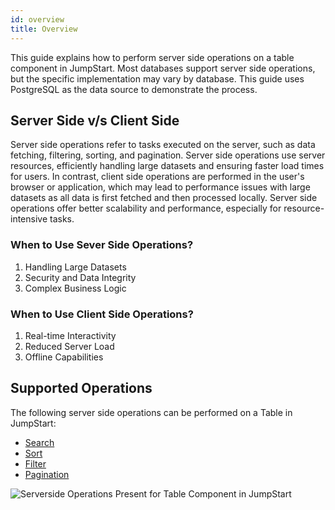 ```yaml
---
id: overview
title: Overview
---
```


This guide explains how to perform server side operations on a table component in JumpStart. Most databases support server side operations, but the specific implementation may vary by database. This guide uses PostgreSQL as the data source to demonstrate the process.

<div style={{paddingTop:'24px'}}>

## Server Side v/s Client Side

Server side operations refer to tasks executed on the server, such as data fetching, filtering, sorting, and pagination. Server side operations use server resources, efficiently handling large datasets and ensuring faster load times for users. In contrast, client side operations are performed in the user's browser or application, which may lead to performance issues with large datasets as all data is first fetched and then processed locally. Server side operations offer better scalability and performance, especially for resource-intensive tasks.

### When to Use Sever Side Operations?

1. Handling Large Datasets
2. Security and Data Integrity
3. Complex Business Logic

### When to Use Client Side Operations?

1. Real-time Interactivity
2. Reduced Server Load
3. Offline Capabilities

</div>

<div style={{paddingTop:'24px'}}>

## Supported Operations

The following server side operations can be performed on a Table in JumpStart:

- [Search](/docs/widgets/table/serverside-operations/search/)
- [Sort](/docs/widgets/table/serverside-operations/sort/)
- [Filter](/docs/widgets/table/serverside-operations/filter/)
- [Pagination](/docs/widgets/table/serverside-operations/pagination/)

<img className="screenshot-full" src="/img/widgets/table/serverside-operations/serverside-operations.png" alt="Serverside Operations Present for Table Component in JumpStart" />

</div>